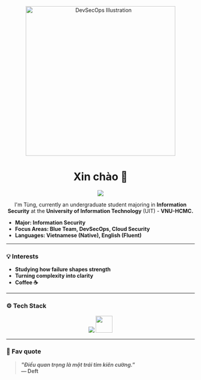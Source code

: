 <div align="center">
  <img src="https://media.istockphoto.com/id/1310856908/vi/vec-to/vector-minh-h%E1%BB%8Da-c%E1%BB%A7a-m%E1%BB%99t-ng%C6%B0%E1%BB%9Di-%C4%91%C3%A0n-%C3%B4ng-hacker-trong-m%E1%BB%99t-chi%E1%BA%BFc-m%C5%A9-tr%C3%B9m-%C4%91%E1%BA%A7u-t%E1%BB%91i-ng%E1%BB%93i-t%E1%BA%A1i-m%E1%BB%99t.jpg?s=612x612&w=0&k=20&c=aigc_2YTUjZ2-NEerQ0WpSPzUuRPwXzRGcJTmuRNSzM=" width="400" alt="DevSecOps Illustration">
</div>

<h1 align="center">Xin chào 👋</h1>

<p align="center">
  <img src="https://readme-typing-svg.herokuapp.com?font=Fira+Code&size=22&color=00B8D9&duration=2000&pause=1000&color=3DF7D0&center=true&vCenter=true&width=600&lines=Information+Security+@+UIT;Blue+Team+%26+DevSecOps+Enthusiast;Cloud+Security+Learner;Coffee-driven" />
</p>

<p align="center"> I'm Tùng, currently an undergraduate student majoring in <b>Information Security</b> at the <b>University of Information Technology</b> (UIT) - <b>VNU-HCMC.</p>

- **Major**: Information Security  
- **Focus Areas**: Blue Team, DevSecOps, Cloud Security  
- **Languages**: Vietnamese (Native), English (Fluent)  

---

### 💡 Interests

- Studying how failure shapes strength
- Turning complexity into clarity
- Coffee ☕

---

### ⚙️ Tech Stack

<p align="center">
  <img src="https://skillicons.dev/icons?i=python,c,cs,cpp,git,docker,ansible,terraform,aws,azure,openstack,elasticsearch" />
  <img src="https://cdn.simpleicons.org/wireshark/1679A7" width="45" />
</p>

---


### 💬 Fav quote
> *"Điều quan trọng là một trái tim kiên cường."*  
> — Deft
